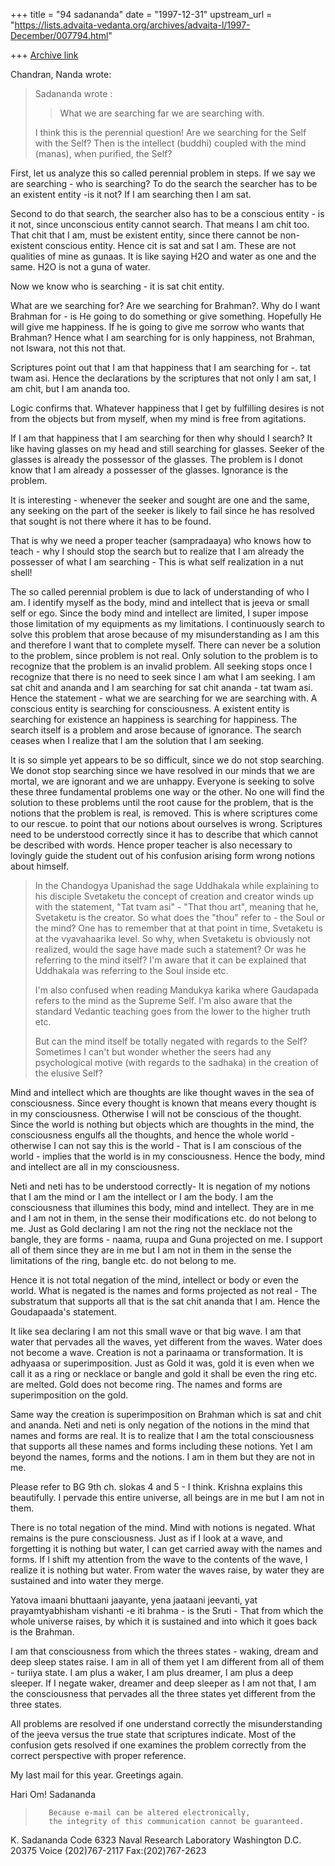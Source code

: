+++
title = "94 sadananda"
date = "1997-12-31"
upstream_url = "https://lists.advaita-vedanta.org/archives/advaita-l/1997-December/007794.html"

+++
[Archive link](https://lists.advaita-vedanta.org/archives/advaita-l/1997-December/007794.html)

Chandran, Nanda wrote:

>Sadananda wrote :
>>What we are searching far we are searching with.
>
>I think this is the perennial question! Are we searching for the Self with
>the Self? Then is the intellect (buddhi) coupled with the mind (manas), when
>purified, the Self?

First, let us analyze this so called perennial problem in steps.  If we say
we are searching - who is searching?  To do the search the searcher has to
be an existent entity -is it not? If I am searching then I am sat.

Second to do that search, the searcher also has to be a conscious entity -
is it not,  since unconscious entity cannot search. That means I am chit
too. That chit that I am, must be existent entity, since there cannot be
non-existent conscious entity. Hence cit is sat and sat I am. These are not
qualities of mine as gunaas.  It is like saying H2O and water as one and
the same.  H2O is not a guna of water.

Now we know who is searching - it is sat chit entity.

What are we searching for?  Are we searching for Brahman?.  Why  do I want
Brahman for - is He going to do something or give something.  Hopefully He
will give me happiness. If he is going to give me sorrow who wants that
Brahman?   Hence what I am searching for is only happiness, not Brahman,
not Iswara, not this not that.

Scriptures point out that I am that happiness that I am searching for -.
tat twam asi. Hence the declarations by the scriptures that not only I am
sat, I am chit, but I am ananda too.

Logic confirms that. Whatever happiness that I get by fulfilling desires is
not from the objects but from myself, when my mind is free from agitations.

If I am that happiness that I am searching for then why should I search?
It like having glasses on my head and still searching for glasses.  Seeker
of the glasses is already the possessor of the glasses.  The problem is I
donot know that I am already a possesser of the glasses.  Ignorance is the
problem.

It is interesting - whenever the seeker and sought are one and the same,
any seeking on the part of the seeker is likely to fail since he has
resolved that sought is not there where it has to be found.

That is why we need a proper teacher (sampradaaya) who knows how to teach -
why I should stop the search but to realize that I am already the possesser
of what I am searching - This is what self realization in a nut shell!

The so called perennial problem is due to lack of understanding of who I
am.  I identify  myself as the body, mind and intellect that is jeeva or
small self or ego.  Since the body mind and intellect are limited, I super
impose those limitation of  my equipments as my limitations. I continuously
search to solve this problem that arose because of my misunderstanding as I
am this and therefore I want that to complete myself.  There can never be a
solution to the problem, since problem is not real.  Only solution to the
problem is to recognize that the problem is an invalid problem.  All
seeking stops once I recognize that there is no need to seek since I am
what I am seeking. I am sat chit and ananda and I am searching for sat chit
ananda - tat twam asi. Hence the statement - what we are searching for we
are searching with. A conscious entity is searching for consciousness.  A
existent entity is searching for existence an happiness is searching for
happiness.  The search itself is a problem and arose because of ignorance.
The search ceases when I realize that I am the solution that I am seeking.

It is so simple yet appears to be so difficult, since we do not stop
searching.  We donot stop searching since we have resolved in our minds
that we are mortal, we are ignorant and we are unhappy. Everyone is seeking
to solve these three fundamental problems one way or the other.  No one
will find the solution to these problems until the root cause for the
problem, that is the notions that the problem is real, is removed.  This is
where scriptures come to our rescue. to point that our notions about
ourselves is wrong.  Scriptures need to be understood correctly since it
has to describe that which cannot be described with words.  Hence proper
teacher is also necessary to lovingly guide the student out of his
confusion arising form wrong notions about himself.

>In the Chandogya Upanishad the sage Uddhakala while explaining to his
>disciple Svetaketu the concept of creation and creator winds up with the
>statement, "Tat tvam asi" - "That thou art", meaning that he, Svetaketu is
>the creator. So what does the "thou" refer to - the Soul or the mind? One
>has to remember that at that point in time, Svetaketu is at the vyavahaarika
>level. So why, when Svetaketu is obviously not realized, would the sage have
>made such a statement? Or was he referring to the mind itself? I'm aware
>that it can be explained that Uddhakala was referring to the Soul inside
>etc.
>
>I'm also confused when reading Mandukya karika where Gaudapada refers to the
>mind as the Supreme Self. I'm also aware that the standard Vedantic teaching
>goes from the lower to the higher truth etc.
>
>But can the mind itself be totally negated with regards to the Self?
>Sometimes I can't but wonder whether the seers had any psychological motive
>(with regards to the sadhaka) in the creation of the elusive Self?

Mind and intellect which are thoughts  are like thought waves in the sea of
consciousness. Since every thought is known that means every thought is in
my consciousness.  Otherwise I will not be conscious of the thought.  Since
the world is nothing but objects which are thoughts in the mind, the
consciousness engulfs all the thoughts, and hence the whole world -
otherwise I can not say this is the world - That is I am conscious of the
world - implies that the world is in my consciousness.  Hence the body,
mind and intellect are all in my consciousness.

 Neti and neti has to be understood correctly- It is negation of my notions
that I am the mind or I am the intellect or I am the body.  I am the
consciousness that illumines this body, mind and intellect.  They are in me
and I am not in them, in the sense their modifications etc. do not belong
to me.  Just as Gold declaring I am not the ring not the necklace not the
bangle, they are forms - naama, ruupa and Guna projected on me.  I support
all of them since they are in me but I am not in them in the sense the
limitations of the ring, bangle etc. do not belong to me.

Hence it is not total negation of the mind, intellect or body or even the
world.  What is negated is the names and forms projected as not real - The
substratum that supports all that is the sat chit ananda that I am. Hence
the Goudapaada's statement.

It like sea declaring I am not this small wave or that big wave. I am that
water that pervades all the waves, yet different from the waves.  Water
does not become a wave. Creation is not a parinaama or transformation. It
is adhyaasa or superimposition.  Just as Gold it was, gold it is even when
we call it as a ring or necklace or bangle and gold it shall be even the
ring etc. are melted.  Gold does not become ring.  The names and forms are
superimposition on the gold.

Same way the creation is superimposition on Brahman which is sat and chit
and ananda. Neti and neti is only negation of the notions in the mind that
names and forms are real.  It is to realize that I am the total
consciousness that supports all these names and forms including these
notions.  Yet I am beyond the names, forms and the notions.  I am in them
but they are not in me.

Please refer to BG 9th ch. slokas 4 and 5 - I think.  Krishna explains this
beautifully.  I pervade this entire universe, all beings are in me but I am
not in them.

There is no total negation of the mind.  Mind with notions is negated.
What remains is the pure consciousness.  Just as if I look at a wave, and
forgetting it is nothing but water, I can get carried away with the names
and forms.  If I shift my attention from the wave to the contents of the
wave, I realize it is nothing but water.  From water the waves raise, by
water they are sustained and into water they merge.

Yatova imaani bhuttaani jaayante, yena jaataani jeevanti, yat
prayamtyabhisham vishanti -e iti brahma -  is the Sruti - That from which
the whole universe raises, by which it is sustained and into which it goes
back is the Brahman.

I am that consciousness from which the threes states - waking, dream and
deep sleep states raise.  I am in all of them yet I am different from all
of them - turiiya state.  I am plus a waker, I am plus dreamer, I am plus a
deep sleeper.  If I negate waker, dreamer and deep sleeper as I am not
that, I am the consciousness that pervades all the three states yet
different from the three states.

All problems are resolved if one understand correctly the misunderstanding
of the jeeva versus the true state that scriptures indicate. Most of the
confusion gets resolved if one examines the problem correctly from the
correct perspective with proper reference.

My last mail for this year.
Greetings again.


Hari Om!
Sadananda



>
>        Because e-mail can be altered electronically,
>        the integrity of this communication cannot be guaranteed.


K. Sadananda
Code 6323
Naval Research Laboratory
Washington D.C. 20375
Voice (202)767-2117
Fax:(202)767-2623

